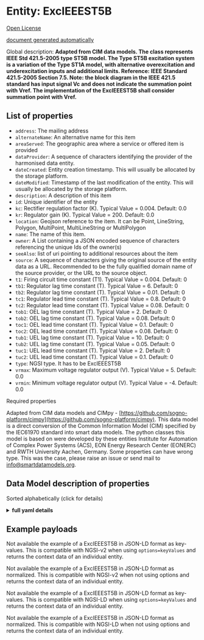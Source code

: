 Entity: ExcIEEEST5B  
===================  
[Open License](https://github.com/smart-data-models//dataModel.EnergyCIM/blob/master/ExcIEEEST5B/LICENSE.md)  
[document generated automatically](https://docs.google.com/presentation/d/e/2PACX-1vTs-Ng5dIAwkg91oTTUdt8ua7woBXhPnwavZ0FxgR8BsAI_Ek3C5q97Nd94HS8KhP-r_quD4H0fgyt3/pub?start=false&loop=false&delayms=3000#slide=id.gb715ace035_0_60)  
Global description: **Adapted from CIM data models. The class represents IEEE Std 421.5-2005 type ST5B model. The Type ST5B excitation system is a variation of the Type ST1A model, with alternative overexcitation and underexcitation inputs and additional limits.  Reference: IEEE Standard 421.5-2005 Section 7.5.   Note: the block diagram in the IEEE 421.5 standard has input signal Vc and does not indicate the summation point with Vref. The implementation of the ExcIEEEST5B shall consider summation point with Vref.**  

## List of properties  

- `address`: The mailing address  - `alternateName`: An alternative name for this item  - `areaServed`: The geographic area where a service or offered item is provided  - `dataProvider`: A sequence of characters identifying the provider of the harmonised data entity.  - `dateCreated`: Entity creation timestamp. This will usually be allocated by the storage platform.  - `dateModified`: Timestamp of the last modification of the entity. This will usually be allocated by the storage platform.  - `description`: A description of this item  - `id`: Unique identifier of the entity  - `kc`: Rectifier regulation factor (K).  Typical Value = 0.004. Default: 0.0  - `kr`: Regulator gain (K).  Typical Value = 200. Default: 0.0  - `location`: Geojson reference to the item. It can be Point, LineString, Polygon, MultiPoint, MultiLineString or MultiPolygon  - `name`: The name of this item.  - `owner`: A List containing a JSON encoded sequence of characters referencing the unique Ids of the owner(s)  - `seeAlso`: list of uri pointing to additional resources about the item  - `source`: A sequence of characters giving the original source of the entity data as a URL. Recommended to be the fully qualified domain name of the source provider, or the URL to the source object.  - `t1`: Firing circuit time constant (T1).  Typical Value = 0.004. Default: 0  - `tb1`: Regulator lag time constant (T).  Typical Value = 6. Default: 0  - `tb2`: Regulator lag time constant (T).  Typical Value = 0.01. Default: 0  - `tc1`: Regulator lead time constant (T).  Typical Value = 0.8. Default: 0  - `tc2`: Regulator lead time constant (T).  Typical Value = 0.08. Default: 0  - `tob1`: OEL lag time constant (T).  Typical Value = 2. Default: 0  - `tob2`: OEL lag time constant (T).  Typical Value = 0.08. Default: 0  - `toc1`: OEL lead time constant (T).  Typical Value = 0.1. Default: 0  - `toc2`: OEL lead time constant (T).  Typical Value = 0.08. Default: 0  - `tub1`: UEL lag time constant (T).  Typical Value = 10. Default: 0  - `tub2`: UEL lag time constant (T).  Typical Value = 0.05. Default: 0  - `tuc1`: UEL lead time constant (T).  Typical Value = 2. Default: 0  - `tuc2`: UEL lead time constant (T).  Typical Value = 0.1. Default: 0  - `type`: NGSI type. It has to be ExcIEEEST5B  - `vrmax`: Maximum voltage regulator output (V).  Typical Value = 5. Default: 0.0  - `vrmin`: Minimum voltage regulator output (V).  Typical Value = -4. Default: 0.0    
Required properties  
Adapted from CIM data models and CIMpy - [https://github.com/sogno-platform/cimpy](https://github.com/sogno-platform/cimpy). This data model is a direct conversion of the Common Information Model (CIM) specified by the IEC61970 standard into smart data models. The python classes this model is based on were developed by these entities Institute for Automation of Complex Power Systems (ACS), EON Energy Research Center (EONERC) and RWTH University Aachen, Germany. Some properties can have wrong type. This was the case, please raise an issue or send mail to info@smartdatamodels.org.  
## Data Model description of properties  
Sorted alphabetically (click for details)  
<details><summary><strong>full yaml details</strong></summary>    
```yaml  
ExcIEEEST5B:    
  description: 'Adapted from CIM data models. The class represents IEEE Std 421.5-2005 type ST5B model. The Type ST5B excitation system is a variation of the Type ST1A model, with alternative overexcitation and underexcitation inputs and additional limits.  Reference: IEEE Standard 421.5-2005 Section 7.5.   Note: the block diagram in the IEEE 421.5 standard has input signal Vc and does not indicate the summation point with Vref. The implementation of the ExcIEEEST5B shall consider summation point with Vref.'    
  properties:    
    address:    
      description: 'The mailing address'    
      properties:    
        addressCountry:    
          description: 'Property. The country. For example, Spain. Model:''https://schema.org/addressCountry'''    
          type: string    
        addressLocality:    
          description: 'Property. The locality in which the street address is, and which is in the region. Model:''https://schema.org/addressLocality'''    
          type: string    
        addressRegion:    
          description: 'Property. The region in which the locality is, and which is in the country. Model:''https://schema.org/addressRegion'''    
          type: string    
        postOfficeBoxNumber:    
          description: 'Property. The post office box number for PO box addresses. For example, 03578. Model:''https://schema.org/postOfficeBoxNumber'''    
          type: string    
        postalCode:    
          description: 'Property. The postal code. For example, 24004. Model:''https://schema.org/https://schema.org/postalCode'''    
          type: string    
        streetAddress:    
          description: 'Property. The street address. Model:''https://schema.org/streetAddress'''    
          type: string    
      type: object    
      x-ngsi:    
        model: https://schema.org/address    
        type: Property    
    alternateName:    
      description: 'An alternative name for this item'    
      type: string    
      x-ngsi:    
        type: Property    
    areaServed:    
      description: 'The geographic area where a service or offered item is provided'    
      type: string    
      x-ngsi:    
        model: https://schema.org/Text    
        type: Property    
    dataProvider:    
      description: 'A sequence of characters identifying the provider of the harmonised data entity.'    
      type: string    
      x-ngsi:    
        type: Property    
    dateCreated:    
      description: 'Entity creation timestamp. This will usually be allocated by the storage platform.'    
      format: date-time    
      type: string    
      x-ngsi:    
        type: Property    
    dateModified:    
      description: 'Timestamp of the last modification of the entity. This will usually be allocated by the storage platform.'    
      format: date-time    
      type: string    
      x-ngsi:    
        type: Property    
    description:    
      description: 'A description of this item'    
      type: string    
      x-ngsi:    
        type: Property    
    id:    
      anyOf: &excieeest5b_-_properties_-_owner_-_items_-_anyof    
        - description: 'Property. Identifier format of any NGSI entity'    
          maxLength: 256    
          minLength: 1    
          pattern: ^[\w\-\.\{\}\$\+\*\[\]`|~^@!,:\\]+$    
          type: string    
        - description: 'Property. Identifier format of any NGSI entity'    
          format: uri    
          type: string    
      description: 'Unique identifier of the entity'    
      x-ngsi:    
        type: Property    
    kc:    
      description: 'Rectifier regulation factor (K).  Typical Value = 0.004. Default: 0.0'    
      type: number    
      x-ngsi:    
        model: https://schema.org/Number    
        type: Property    
    kr:    
      description: 'Regulator gain (K).  Typical Value = 200. Default: 0.0'    
      type: number    
      x-ngsi:    
        model: https://schema.org/Number    
        type: Property    
    location:    
      description: 'Geojson reference to the item. It can be Point, LineString, Polygon, MultiPoint, MultiLineString or MultiPolygon'    
      oneOf:    
        - description: 'Geoproperty. Geojson reference to the item. Point'    
          properties:    
            bbox:    
              items:    
                type: number    
              minItems: 4    
              type: array    
            coordinates:    
              items:    
                type: number    
              minItems: 2    
              type: array    
            type:    
              enum:    
                - Point    
              type: string    
          required:    
            - type    
            - coordinates    
          title: 'GeoJSON Point'    
          type: object    
        - description: 'Geoproperty. Geojson reference to the item. LineString'    
          properties:    
            bbox:    
              items:    
                type: number    
              minItems: 4    
              type: array    
            coordinates:    
              items:    
                items:    
                  type: number    
                minItems: 2    
                type: array    
              minItems: 2    
              type: array    
            type:    
              enum:    
                - LineString    
              type: string    
          required:    
            - type    
            - coordinates    
          title: 'GeoJSON LineString'    
          type: object    
        - description: 'Geoproperty. Geojson reference to the item. Polygon'    
          properties:    
            bbox:    
              items:    
                type: number    
              minItems: 4    
              type: array    
            coordinates:    
              items:    
                items:    
                  items:    
                    type: number    
                  minItems: 2    
                  type: array    
                minItems: 4    
                type: array    
              type: array    
            type:    
              enum:    
                - Polygon    
              type: string    
          required:    
            - type    
            - coordinates    
          title: 'GeoJSON Polygon'    
          type: object    
        - description: 'Geoproperty. Geojson reference to the item. MultiPoint'    
          properties:    
            bbox:    
              items:    
                type: number    
              minItems: 4    
              type: array    
            coordinates:    
              items:    
                items:    
                  type: number    
                minItems: 2    
                type: array    
              type: array    
            type:    
              enum:    
                - MultiPoint    
              type: string    
          required:    
            - type    
            - coordinates    
          title: 'GeoJSON MultiPoint'    
          type: object    
        - description: 'Geoproperty. Geojson reference to the item. MultiLineString'    
          properties:    
            bbox:    
              items:    
                type: number    
              minItems: 4    
              type: array    
            coordinates:    
              items:    
                items:    
                  items:    
                    type: number    
                  minItems: 2    
                  type: array    
                minItems: 2    
                type: array    
              type: array    
            type:    
              enum:    
                - MultiLineString    
              type: string    
          required:    
            - type    
            - coordinates    
          title: 'GeoJSON MultiLineString'    
          type: object    
        - description: 'Geoproperty. Geojson reference to the item. MultiLineString'    
          properties:    
            bbox:    
              items:    
                type: number    
              minItems: 4    
              type: array    
            coordinates:    
              items:    
                items:    
                  items:    
                    items:    
                      type: number    
                    minItems: 2    
                    type: array    
                  minItems: 4    
                  type: array    
                type: array    
              type: array    
            type:    
              enum:    
                - MultiPolygon    
              type: string    
          required:    
            - type    
            - coordinates    
          title: 'GeoJSON MultiPolygon'    
          type: object    
      x-ngsi:    
        type: Geoproperty    
    name:    
      description: 'The name of this item.'    
      type: string    
      x-ngsi:    
        type: Property    
    owner:    
      description: 'A List containing a JSON encoded sequence of characters referencing the unique Ids of the owner(s)'    
      items:    
        anyOf: *excieeest5b_-_properties_-_owner_-_items_-_anyof    
        description: 'Property. Unique identifier of the entity'    
      type: array    
      x-ngsi:    
        type: Property    
    seeAlso:    
      description: 'list of uri pointing to additional resources about the item'    
      oneOf:    
        - items:    
            format: uri    
            type: string    
          minItems: 1    
          type: array    
        - format: uri    
          type: string    
      x-ngsi:    
        type: Property    
    source:    
      description: 'A sequence of characters giving the original source of the entity data as a URL. Recommended to be the fully qualified domain name of the source provider, or the URL to the source object.'    
      type: string    
      x-ngsi:    
        type: Property    
    t1:    
      description: 'Firing circuit time constant (T1).  Typical Value = 0.004. Default: 0'    
      type: number    
      x-ngsi:    
        model: https://schema.org/Number    
        type: Property    
    tb1:    
      description: 'Regulator lag time constant (T).  Typical Value = 6. Default: 0'    
      type: number    
      x-ngsi:    
        model: https://schema.org/Number    
        type: Property    
    tb2:    
      description: 'Regulator lag time constant (T).  Typical Value = 0.01. Default: 0'    
      type: number    
      x-ngsi:    
        model: https://schema.org/Number    
        type: Property    
    tc1:    
      description: 'Regulator lead time constant (T).  Typical Value = 0.8. Default: 0'    
      type: number    
      x-ngsi:    
        model: https://schema.org/Number    
        type: Property    
    tc2:    
      description: 'Regulator lead time constant (T).  Typical Value = 0.08. Default: 0'    
      type: number    
      x-ngsi:    
        model: https://schema.org/Number    
        type: Property    
    tob1:    
      description: 'OEL lag time constant (T).  Typical Value = 2. Default: 0'    
      type: number    
      x-ngsi:    
        model: https://schema.org/Number    
        type: Property    
    tob2:    
      description: 'OEL lag time constant (T).  Typical Value = 0.08. Default: 0'    
      type: number    
      x-ngsi:    
        model: https://schema.org/Number    
        type: Property    
    toc1:    
      description: 'OEL lead time constant (T).  Typical Value = 0.1. Default: 0'    
      type: number    
      x-ngsi:    
        model: https://schema.org/Number    
        type: Property    
    toc2:    
      description: 'OEL lead time constant (T).  Typical Value = 0.08. Default: 0'    
      type: number    
      x-ngsi:    
        model: https://schema.org/Number    
        type: Property    
    tub1:    
      description: 'UEL lag time constant (T).  Typical Value = 10. Default: 0'    
      type: number    
      x-ngsi:    
        model: https://schema.org/Number    
        type: Property    
    tub2:    
      description: 'UEL lag time constant (T).  Typical Value = 0.05. Default: 0'    
      type: number    
      x-ngsi:    
        model: https://schema.org/Number    
        type: Property    
    tuc1:    
      description: 'UEL lead time constant (T).  Typical Value = 2. Default: 0'    
      type: number    
      x-ngsi:    
        model: https://schema.org/Number    
        type: Property    
    tuc2:    
      description: 'UEL lead time constant (T).  Typical Value = 0.1. Default: 0'    
      type: number    
      x-ngsi:    
        model: https://schema.org/Number    
        type: Property    
    type:    
      description: 'NGSI type. It has to be ExcIEEEST5B'    
      enum:    
        - ExcIEEEST5B    
      type: string    
      x-ngsi:    
        type: Property    
    vrmax:    
      description: 'Maximum voltage regulator output (V).  Typical Value = 5. Default: 0.0'    
      type: number    
      x-ngsi:    
        model: https://schema.org/Number    
        type: Property    
    vrmin:    
      description: 'Minimum voltage regulator output (V).  Typical Value = -4. Default: 0.0'    
      type: number    
      x-ngsi:    
        model: https://schema.org/Number    
        type: Property    
  required: []    
  type: object    
```  
</details>    
## Example payloads    
Not available the example of a ExcIEEEST5B in JSON-LD format as key-values. This is compatible with NGSI-v2 when  using `options=keyValues` and returns the context data of an individual entity.  
Not available the example of a ExcIEEEST5B in JSON-LD format as normalized. This is compatible with NGSI-v2 when not using options and returns the context data of an individual entity.  
Not available the example of a ExcIEEEST5B in JSON-LD format as key-values. This is compatible with NGSI-LD when  using `options=keyValues` and returns the context data of an individual entity.  
Not available the example of a ExcIEEEST5B in JSON-LD format as normalized. This is compatible with NGSI-LD when not using options and returns the context data of an individual entity.  
